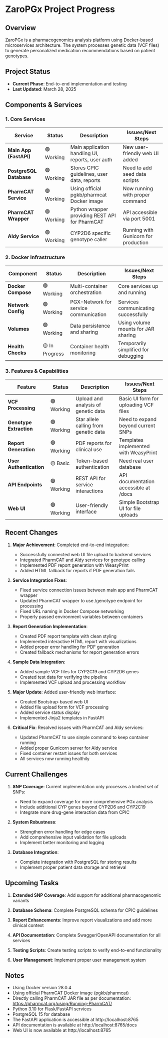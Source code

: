 # ZaroPGx Project Progress

## Overview
ZaroPGx is a pharmacogenomics analysis platform using Docker-based microservices architecture. The system processes genetic data (VCF files) to generate personalized medication recommendations based on patient genotypes.

## Project Status
- **Current Phase**: End-to-end implementation and testing
- **Last Updated**: March 28, 2025

## Components & Services

### 1. Core Services

| Service | Status | Description | Issues/Next Steps |
|---------|--------|-------------|------------------|
| **Main App (FastAPI)** | 🟢 Working | Main application handling UI, reports, user auth | New user-friendly web UI added |
| **PostgreSQL Database** | 🟢 Working | Stores CPIC guidelines, user data, reports | Need to add seed data scripts |
| **PharmCAT Service** | 🟢 Working | Using official pgkb/pharmcat Docker image | Now running with proper command |
| **PharmCAT Wrapper** | 🟢 Working | Python wrapper providing REST API for PharmCAT | API accessible via port 5001 |
| **Aldy Service** | 🟢 Working | CYP2D6 specific genotype caller | Running with Gunicorn for production |

### 2. Docker Infrastructure

| Component | Status | Description | Issues/Next Steps |
|-----------|--------|-------------|------------------|
| **Docker Compose** | 🟢 Working | Multi-container orchestration | Core services up and running |
| **Network Config** | 🟢 Working | PGX-Network for service communication | Services communicating successfully |
| **Volumes** | 🟢 Working | Data persistence and sharing | Using volume mounts for JAR sharing |
| **Health Checks** | 🟡 In Progress | Container health monitoring | Temporarily simplified for debugging |

### 3. Features & Capabilities

| Feature | Status | Description | Issues/Next Steps |
|---------|--------|-------------|------------------|
| **VCF Processing** | 🟢 Working | Upload and analysis of genetic data | Basic UI form for uploading VCF files |
| **Genotype Extraction** | 🟢 Working | Star allele calling from genetic data | Need to expand beyond current SNPs |
| **Report Generation** | 🟢 Working | PDF reports for clinical use | Templates implemented with WeasyPrint |
| **User Authentication** | 🟡 Basic | Token-based authentication | Need real user database |
| **API Endpoints** | 🟢 Working | REST API for service interactions | API documentation accessible at /docs |
| **Web UI** | 🟢 Working | User-friendly interface | Simple Bootstrap UI for file uploads |

## Recent Changes

1. **Major Achievement**: Completed end-to-end integration:
   - Successfully connected web UI file upload to backend services
   - Integrated PharmCAT and Aldy services for genotype calling
   - Implemented PDF report generation with WeasyPrint
   - Added HTML fallback for reports if PDF generation fails

2. **Service Integration Fixes**:
   - Fixed service connection issues between main app and PharmCAT wrapper
   - Updated PharmCAT wrapper to use /genotype endpoint for processing
   - Fixed URL naming in Docker Compose networking
   - Properly passed environment variables between containers

3. **Report Generation Implementation**:
   - Created PDF report template with clean styling
   - Implemented interactive HTML report with visualizations
   - Added proper error handling for PDF generation
   - Created fallback mechanisms for report generation errors
   
4. **Sample Data Integration**:
   - Added sample VCF files for CYP2C19 and CYP2D6 genes
   - Created test data for verifying the pipeline
   - Implemented VCF upload and processing workflow

5. **Major Update**: Added user-friendly web interface:
   - Created Bootstrap-based web UI
   - Added file upload form for VCF processing
   - Added service status display
   - Implemented Jinja2 templates in FastAPI

6. **Critical Fix**: Resolved issues with PharmCAT and Aldy services:
   - Updated PharmCAT to use simple command to keep container running
   - Added proper Gunicorn server for Aldy service
   - Fixed container restart issues for both services
   - All services now running healthily

## Current Challenges

1. **SNP Coverage**: Current implementation only processes a limited set of SNPs:
   - Need to expand coverage for more comprehensive PGx analysis
   - Include additional CYP genes beyond CYP2D6 and CYP2C19
   - Integrate more drug-gene interaction data from CPIC

2. **System Robustness**:
   - Strengthen error handling for edge cases
   - Add comprehensive input validation for file uploads
   - Implement better monitoring and logging

3. **Database Integration**:
   - Complete integration with PostgreSQL for storing results
   - Implement proper patient data storage and retrieval

## Upcoming Tasks

1. **Extended SNP Coverage**: Add support for additional pharmacogenomic variants
   
2. **Database Schema**: Complete PostgreSQL schema for CPIC guidelines

3. **Report Enhancements**: Improve report visualizations and add more clinical context

4. **API Documentation**: Complete Swagger/OpenAPI documentation for all services

5. **Testing Scripts**: Create testing scripts to verify end-to-end functionality

6. **User Management**: Implement proper user management system

## Notes

- Using Docker version 28.0.4
- Using official PharmCAT Docker image (pgkb/pharmcat)
- Directly calling PharmCAT JAR file as per documentation: https://pharmcat.org/using/Running-PharmCAT/
- Python 3.10 for Flask/FastAPI services
- PostgreSQL 15 for database
- The FastAPI application is accessible at http://localhost:8765
- API documentation is available at http://localhost:8765/docs
- Web UI is now available at http://localhost:8765 